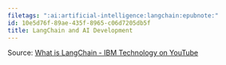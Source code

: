 ```yaml
---
filetags: ":ai:artificial-intelligence:langchain:epubnote:"
id: 10e5d76f-89ae-435f-8965-c06d7205db5f
title: LangChain and AI Development
---
```


Source: [What is LangChain - IBM Technology on
YouTube](https://www.youtube.com/watch?v=1bUy-1hGZpI)
